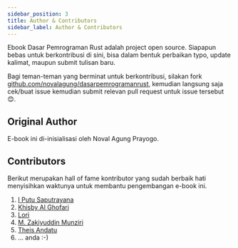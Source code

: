 ```yaml
---
sidebar_position: 3
title: Author & Contributors
sidebar_label: Author & Contributors
---
```


Ebook Dasar Pemrograman Rust adalah project open source. Siapapun bebas untuk berkontribusi di sini, bisa dalam bentuk perbaikan typo, update kalimat, maupun submit tulisan baru.

Bagi teman-teman yang berminat untuk berkontribusi, silakan fork [github.com/novalagung/dasarpemrogramanrust](https://github.com/novalagung/dasarpemrogramanrust), kemudian langsung saja cek/buat issue kemudian submit relevan pull request untuk issue tersebut 😊.

## Original Author

E-book ini di-inisialisasi oleh Noval Agung Prayogo.

## Contributors

Berikut merupakan hall of fame kontributor yang sudah berbaik hati menyisihkan waktunya untuk membantu pengembangan e-book ini.

1. [I Putu Saputrayana](https://github.com/iyansr)
1. [Khisby Al Ghofari](https://github.com/khisby)
1. [Lori](https://github.com/chud-lori)
1. [M. Zakiyuddin Munziri](https://github.com/zakiego)
1. [Theis Andatu](https://github.com/antheiz)
1. ... anda :-)
